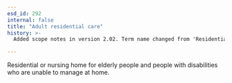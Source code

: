 ```yaml
---
esd_id: 292
internal: false
title: "Adult residential care"
history: >-
  Added scope notes in version 2.02. Term name changed from 'Residential care' to 'Social services - residential care - adult' in version 3.00. Name changed to 'Adult residential care' in version 4.00.

---
```


Residential or nursing home for elderly people and people with disabilities who are unable to manage at home.

